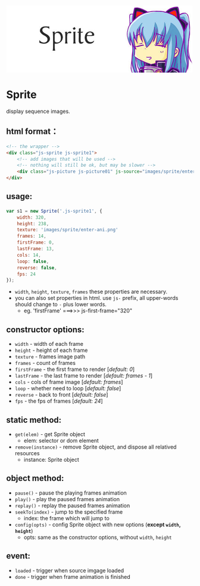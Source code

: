 ![joshua](https://raw.githubusercontent.com/JoshuaYang/joshua.js/master/res/sprite.jpg)
# Sprite
display sequence images.

## html format：
```html
<!-- the wrapper -->
<div class="js-sprite js-sprite1">
    <!-- add images that will be used -->
    <!-- nothing will still be ok, but may be slower -->
    <div class="js-picture js-picture01" js-source="images/sprite/enter-ani.png"></div>
</div>
```

## usage:
```javascript
var s1 = new Sprite('.js-sprite1', {
    width: 320,
    height: 238,
	texture: 'images/sprite/enter-ani.png'
	frames: 14,
	firstFrame: 0,
	lastFrame: 13,
	cols: 14,
	loop: false,
	reverse: false,
	fps: 24
});
```
* `width`, `height`, `texture`, `frames` these properties are necessary.
* you can also set properties in html. use `js-` prefix, all upper-words should change to `-` plus lower words.
  * eg. 'firstFrame'  ===>>>  js-first-frame="320"

## constructor options:
* `width` - width of each frame
* `height` - height of each frame
* `texture` - frames image path
* `frames` - count of frames
* `firstFrame` - the first frame to render [*default: 0*]
* `lastFrame` - the last frame to render [*default: frames - 1*]
* `cols` - cols of frame image [*default: frames*]
* `loop` - whether need to loop [*default: false*]
* `reverse` - back to front [*default: false*]
* `fps` - the fps of frames [*default: 24*]

## static method:
* `get(elem)` - get Sprite object
	* elem: selector or dom element
* `remove(instance)` - remove Sprite object, and dispose all relatived resources
	* instance: Sprite object

## object method:
* `pause()` - pause the playing frames animation
* `play()` - play the paused frames animation
* `replay()` - replay the paused frames animation
* `seekTo(index)` - jump to the specified frame 
	* index: the frame which will jump to
* `config(opts)` - config Sprite object with new options (**except `width`, `height`**)
	* opts: same as the constructor options, without `width`, `height`

## event:
* `loaded` - trigger when source imgage loaded
* `done` - trigger when frame animation is finished